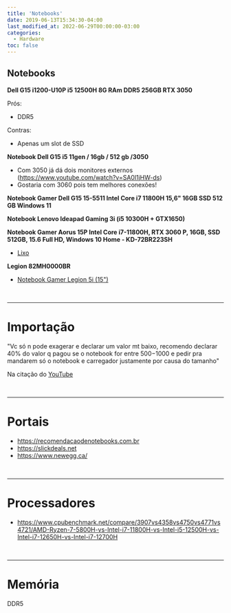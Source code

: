 ```yaml
---
title: 'Notebooks'
date: 2019-06-13T15:34:30-04:00
last_modified_at: 2022-06-29T00:00:00-03:00
categories:
  - Hardware
toc: false
---
```


## Notebooks

**Dell G15 i1200-U10P i5 12500H 8G RAm DDR5 256GB RTX 3050**

Prós:

- DDR5

Contras:

- Apenas um slot de SSD

**Notebook Dell G15 i5 11gen / 16gb / 512 gb /3050**

- Com 3050 já dá dois monitores externos (https://www.youtube.com/watch?v=SA0l1jHW-ds)
- Gostaria com 3060 pois tem melhores conexões!

**Notebook Gamer Dell G15 15-5511 Intel Core i7 11800H 15,6" 16GB SSD 512 GB Windows 11**

**Notebook Lenovo Ideapad Gaming 3i (i5 10300H + GTX1650)**

**Notebook Gamer Aorus 15P Intel Core i7-11800H, RTX 3060 P, 16GB, SSD 512GB, 15.6 Full HD, Windows 10 Home - KD-72BR223SH**

- [Lixo](https://www.kabum.com.br/produto/269067/notebook-gamer-aorus-15p-intel-core-i7-11800h-rtx-3060-p-16gb-ssd-512gb-15-6-full-hd-windows-10-home-kd-72br223sh)

**Legion 82MH0000BR**

- [Notebook Gamer Legion 5i (15")](https://www.lenovo.com/br/pt/laptops/laptops-legion/legion-5-series/Legion-5i-Gen-6-15''-Intel/p/LEN101G0001)

<br>

---

# Importação

"Vc só n pode exagerar e declarar um valor mt baixo, recomendo declarar 40% do valor q pagou se o notebook for entre $500-$1000 e pedir pra mandarem só o notebook e carregador justamente por causa do tamanho"

Na citação do [YouTube](https://www.youtube.com/watch?v=ZtoD9RiKfiY)

<br>

---

# Portais

- https://recomendacaodenotebooks.com.br
- https://slickdeals.net
- https://www.newegg.ca/

<br>

---

# Processadores

- https://www.cpubenchmark.net/compare/3907vs4358vs4750vs4771vs4721/AMD-Ryzen-7-5800H-vs-Intel-i7-11800H-vs-Intel-i5-12500H-vs-Intel-i7-12650H-vs-Intel-i7-12700H

<br>

---

# Memória

DDR5
